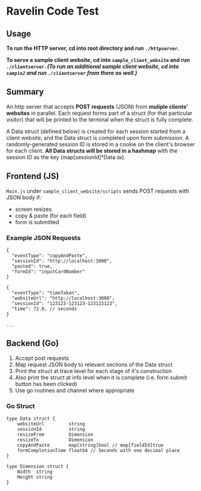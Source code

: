 Ravelin Code Test
=================

## Usage
**To run the HTTP server, cd into root directory and run `./httpserver`.**

**To serve a sample client website, cd into `sample_client_website` and run `./clientserver`.
*(To run an additional sample client website, cd into `sample2` and run `./clientserver` from there as well.)***

## Summary
An http server that accepts **POST requests** (JSON) from **muliple clients' websites** in parallel. Each request forms part of a struct (for that particular visitor) that will be printed to the terminal when the struct is fully complete. 

A Data struct (defined below) is created for each session started from a client website, and the Data struct is completed upon form submission. A randomly-generated session ID is stored in a cookie on the client's browser for each client. **All Data structs will be stored in a hashmap** with the session ID as the key (map[sessionId]*Data `dm`). 

## Frontend (JS)
`Main.js` under `sample_client_website/scripts` sends POST requests with JSON body if:
  - screen resizes
  - copy & paste (for each field)
  - form is submitted

### Example JSON Requests
```
{
  "eventType": "copyAndPaste",
  "sessionId": "http://localhost:3000",
  "pasted": true,
  "formId": "inputCardNumber"
}

{
  "eventType": "timeTaken",
  "websiteUrl": "http://localhost:3000",
  "sessionId": "123123-123123-123123123",
  "time": 72.0, // seconds
}

...

```

## Backend (Go)
1. Accept post requests
2. Map request JSON body to relevant sections of the Data struct
3. Print the struct at trace level for each stage of it's construction
4. Also print the struct at info level when it is complete (i.e. form submit button has been clicked)
5. Use go routines and channel where appropriate

### Go Struct
```
type Data struct {
	websiteUrl         string
	sessionId          string
	resizeFrom         Dimension
	resizeTo           Dimension
	copyAndPaste       map[string]bool // map[fieldId]true
	formCompletionTime float64 // Seconds with one decimal place
}

type Dimension struct {
	Width  string
	Height string
}
```




